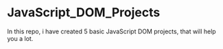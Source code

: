 # JavaScript_DOM_Projects
In this repo, i have created 5 basic JavaScript DOM projects, that will help you a lot.
